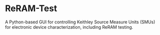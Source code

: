 # ReRAM-Test
A Python-based GUI for controlling Keithley Source Measure Units (SMUs) for electronic device characterization, including ReRAM testing.
